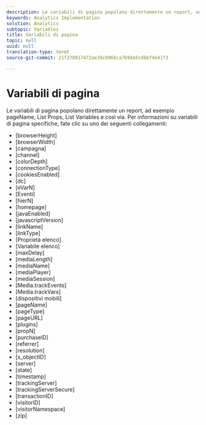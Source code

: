 ```yaml
---
description: Le variabili di pagina popolano direttamente un report, ad esempio pageName, List Props, List Variables e così via.
keywords: Analytics Implementation
solution: Analytics
subtopic: Variables
title: Variabili di pagina
topic: null
uuid: null
translation-type: tm+mt
source-git-commit: 21f278017472ae39c6066ca7694a5cdbbfde41f3

---
```



# Variabili di pagina

Le variabili di pagina popolano direttamente un report, ad esempio pageName, List Props, List Variables e così via. Per informazioni su variabili di pagina specifiche, fate clic su uno dei seguenti collegamenti:

* [browserHeight]
* [browserWidth]
* [campagna]
* [channel]
* [colorDepth]
* [connectionType]
* [cookiesEnabled]
* [dc]
* [eVarN]
* [Eventi]
* [hierN]
* [homepage]
* [javaEnabled]
* [javascriptVersion]
* [linkName]
* [linkType]
* [Proprietà elenco]
* [Variabile elenco]
* [maxDelay]
* [mediaLength]
* [mediaName]
* [mediaPlayer]
* [mediaSession]
* [Media.trackEvents]
* [Media.trackVars]
* [dispositivi mobili]
* [pageName]
* [pageType]
* [pageURL]
* [plugins]
* [propN]
* [purchaseID]
* [referrer]
* [resolution]
* [s_objectID]
* [server]
* [state]
* [timestamp]
* [trackingServer]
* [trackingServerSecure]
* [transactionID]
* [visitorID]
* [visitorNamespace]
* [zip]
